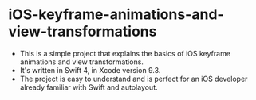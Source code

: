 # iOS-keyframe-animations-and-view-transformations

* This is a simple project that explains the basics of iOS keyframe animations and view transformations. 
* It's written in Swift 4, in Xcode version 9.3. 
* The project is easy to understand and is perfect for an iOS developer already familiar with Swift and autolayout.
